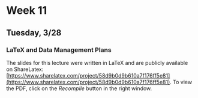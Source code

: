 # Week 11

## Tuesday, 3/28

### LaTeX and Data Management Plans

The slides for this lecture were written in LaTeX and are publicly available on ShareLatex: [https://www.sharelatex.com/project/58d9b0d9b610a7f176ff5e81](https://www.sharelatex.com/project/58d9b0d9b610a7f176ff5e81).
To view the PDF, click on the _Recompile_ button in the right window.

